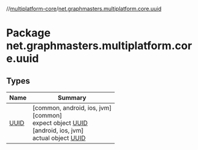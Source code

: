 //[multiplatform-core](../../index.md)/[net.graphmasters.multiplatform.core.uuid](index.md)

# Package net.graphmasters.multiplatform.core.uuid

## Types

| Name | Summary |
|---|---|
| [UUID](-u-u-i-d/index.md) | [common, android, ios, jvm]<br>[common]<br>expect object [UUID](-u-u-i-d/index.md)<br>[android, ios, jvm]<br>actual object [UUID](-u-u-i-d/index.md) |
